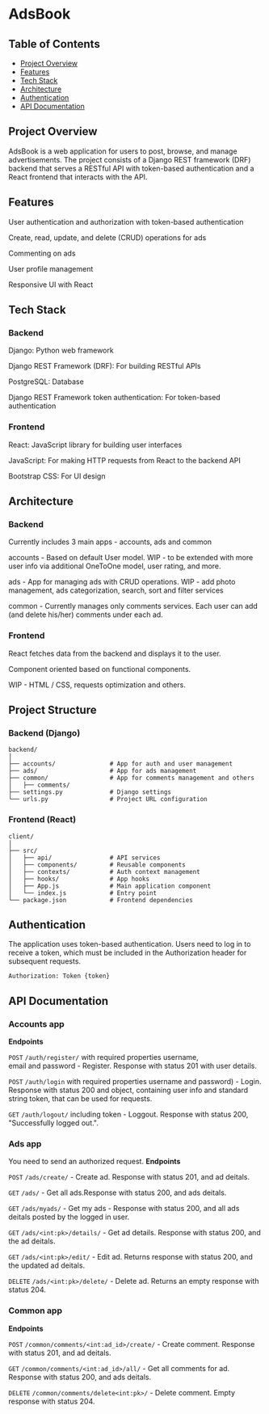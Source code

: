 
# AdsBook
## Table of Contents
* [Project Overview](#project-overview)
* [Features](#features)
* [Tech Stack](#tech-stack)
* [Architecture](#architecture)
* [Authentication](#authentication)
* [API Documentation](#api-documentation)


## Project Overview
AdsBook is a web application for users to post, browse, and manage advertisements. The project consists of a Django REST framework (DRF) backend that serves a RESTful API with token-based authentication and a React frontend that interacts with the API.


## Features
User authentication and authorization with token-based authentication

Create, read, update, and delete (CRUD) operations for ads

Commenting on ads

User profile management

Responsive UI with React


## Tech Stack
###  Backend
Django: Python web framework

Django REST Framework (DRF): For building RESTful APIs

PostgreSQL: Database

Django REST Framework token authentication: For token-based authentication

### Frontend
React: JavaScript library for building user interfaces

JavaScript: For making HTTP requests from React to the backend API

Bootstrap CSS: For UI design


## Architecture
### Backend
Currently includes 3 main apps - accounts, ads and common

accounts - Based on default User model. WIP - to be extended with more user info via additional OneToOne model, user rating, and more.

ads - App for managing ads with CRUD operations. WIP - add photo management, ads categorization, search, sort and filter services 

common - Currently manages only comments services. Each user can add (and delete his/her) comments under each ad.

### Frontend
React fetches data from the backend and displays it to the user.

Component oriented based on functional components.

WIP - HTML / CSS, requests optimization and others.


## Project Structure
### Backend (Django)
```
backend/
│
├── accounts/               # App for auth and user management
├── ads/                    # App for ads management
├── common/                 # App for comments management and others
│   ├── comments/
├── settings.py             # Django settings
└── urls.py                 # Project URL configuration
```

### Frontend (React)
```
client/
│
├── src/
│   ├── api/                # API services
│   ├── components/         # Reusable components
│   ├── contexts/           # Auth context management
│   ├── hooks/              # App hooks
│   ├── App.js              # Main application component
│   └── index.js            # Entry point
└── package.json            # Frontend dependencies
```


## Authentication
The application uses token-based authentication. Users need to log in to receive a token, which must be included in the Authorization header for subsequent requests.

```
Authorization: Token {token}
```


## API Documentation
### Accounts app
**Endpoints**

`POST` `/auth/register/` with required properties username, email and password - Register. Response with status 201 with user details.

`POST` `/auth/login` with required properties username and password) - Login. Response with status 200 and object, containing user info and standard string token, that can be used for requests.

`GET` `/auth/logout/` including token - Loggout. Response with status 200, "Successfully logged out.".

### Ads app
You need to send an authorized request.
**Endpoints**

`POST` `/ads/create/` - Create ad. Response with status 201, and ad deitals.

`GET` `/ads/` - Get all ads.Response with status 200, and ads deitals.

`GET` `/ads/myads/` - Get my ads - Response with status 200, and all ads deitals posted by the logged in user.

`GET` `/ads/<int:pk>/details/` - Get ad details. Response with status 200, and the ad deitals.

`GET` `/ads/<int:pk>/edit/` - Edit ad. Returns response with status 200, and the updated ad deitals.

`DELETE` `/ads/<int:pk>/delete/` - Delete ad. Returns an empty response with status 204.

### Common app
**Endpoints**

`POST` `/common/comments/<int:ad_id>/create/` - Create comment. Response with status 201, and ad deitals.

`GET` `/common/comments/<int:ad_id>/all/` - Get all comments for ad. Response with status 200, and ads deitals.

`DELETE` `/common/comments/delete<int:pk>/` - Delete comment. Empty response with status 204.

